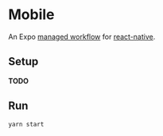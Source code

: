 # Mobile

An Expo [managed workflow](https://docs.expo.io/introduction/managed-vs-bare/#managed-workflow) for [react-native](https://reactnative.dev/).

## Setup

**TODO**

## Run

```bash
yarn start
```
